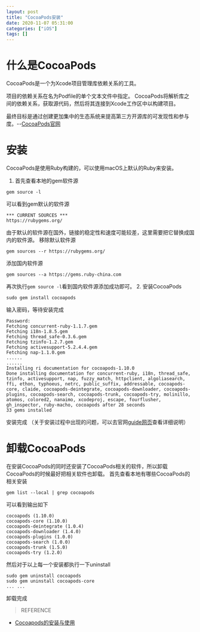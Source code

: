 ```yaml
---
layout: post
title: "CocoaPods安装"
date: 2020-11-07 05:31:00
categories: ["iOS"]
tags: []
---
```

<h1> 什么是CocoaPods</h1>CocoaPods是一个为Xcode项目管理库依赖关系的工具。

项目的依赖关系在名为Podfile的单个文本文件中指定。 CocoaPods将解析库之间的依赖关系，获取源代码，然后将其连接到Xcode工作区中以构建项目。

最终目标是通过创建更加集中的生态系统来提高第三方开源库的可发现性和参与度。<!--more-->--[CocoaPods官网](https://cocoapods.org "CocoaPods官网")

# 安装
CocoaPods是使用Ruby构建的，可以使用macOS上默认的Ruby来安装。
1. 首先查看本地的gem软件源
```shell
gem source -l
```
可以看到gem默认的软件源
```
*** CURRENT SOURCES ***
https://rubygems.org/
```
由于默认的软件源在国外，链接的稳定性和速度可能较差，这里需要把它替换成国内的软件源。
移除默认软件源
```shell
gem sources --r https://rubygems.org/
```
添加国内软件源
```shell
gem sources --a https://gems.ruby-china.com
```
再次执行`gem source -l`看到国内软件源添加成功即可。
2. 安装CocoaPods
```shell
sudo gem install cocoapods
```
输入密码，等待安装完成
```
Password:
Fetching concurrent-ruby-1.1.7.gem
Fetching i18n-1.8.5.gem
Fetching thread_safe-0.3.6.gem
Fetching tzinfo-1.2.7.gem
Fetching activesupport-5.2.4.4.gem
Fetching nap-1.1.0.gem
......
......
Installing ri documentation for cocoapods-1.10.0
Done installing documentation for concurrent-ruby, i18n, thread_safe, tzinfo, activesupport, nap, fuzzy_match, httpclient, algoliasearch, ffi, ethon, typhoeus, netrc, public_suffix, addressable, cocoapods-core, claide, cocoapods-deintegrate, cocoapods-downloader, cocoapods-plugins, cocoapods-search, cocoapods-trunk, cocoapods-try, molinillo, atomos, colored2, nanaimo, xcodeproj, escape, fourflusher, gh_inspector, ruby-macho, cocoapods after 28 seconds
33 gems installed
```
安装完成
（关于安装过程中出现的问题，可以去官网[guide网页](https://guides.cocoapods.org/using/getting-started.html#getting-started "guide网页")查看详细说明）

# 卸载CocoaPods
在安装CocoaPods的同时还安装了CocoaPods相关的软件，所以卸载CocoaPods的时候最好把相关软件也卸载。
首先查看本地有哪些CocoaPods的相关安装
```shell
gem list --local | grep cocoapods
```
可以看到输出如下
```shell
cocoapods (1.10.0)
cocoapods-core (1.10.0)
cocoapods-deintegrate (1.0.4)
cocoapods-downloader (1.4.0)
cocoapods-plugins (1.0.0)
cocoapods-search (1.0.0)
cocoapods-trunk (1.5.0)
cocoapods-try (1.2.0)
```
然后对于以上每一个安装都执行一下uninstall
```shell
sudo gem uninstall cocoapods
sudo gem uninstall cocoapods-core
... ...
```
卸载完成

> REFERENCE
- [Cocoapods的安装与使用](https://juejin.im/post/6844903993215303688 "Cocoapods的安装与使用")